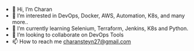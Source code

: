 - 👋 Hi, I’m Charan
- 👀 I’m interested in DevOps, Docker, AWS, Automation, K8s, and many more..
- 🌱 I’m currently learning Selenium, Terraform, Jenkins, K8s and Python.
- 💞️ I’m looking to collaborate on DevOps Tools
- 📫 How to reach me charansteyn27@gmail.com

<!---
Charansteyn/Charansteyn is a ✨ special ✨ repository because its `README.md` (this file) appears on your GitHub profile.
You can click the Preview link to take a look at your changes.
--->
